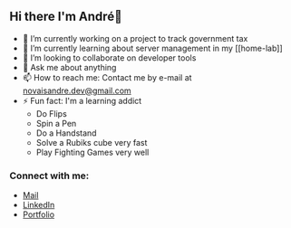 ## Hi there I'm André👋

- 🔭 I’m currently working on a project to track government tax 
- 🌱 I’m currently learning about server management in my [[home-lab]]
- 👯 I’m looking to collaborate on developer tools
- 💬 Ask me about anything
- 📫 How to reach me: Contact me by e-mail at novaisandre.dev@gmail.com
- ⚡ Fun fact: I'm a learning addict
    -   Do Flips
    -   Spin a Pen
    -   Do a Handstand
    -   Solve a Rubiks cube very fast
    -   Play Fighting Games very well

### Connect with me:

- [Mail](mailto:novaisandre.dev@gmail.com)  
- [LinkedIn](https://www.linkedin.com/in/andre-novais-brito-backend/)
- [Portfolio](https://www.github.com/AndreNovaisBrito/my_portfolio)
